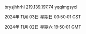 brysjhhrhl 219.139.197.74 yqqlmgsycl

2024年 11月 03日 星期日 03:50:01 CST

2024年 11月 02日 星期六 19:50:01 GMT
